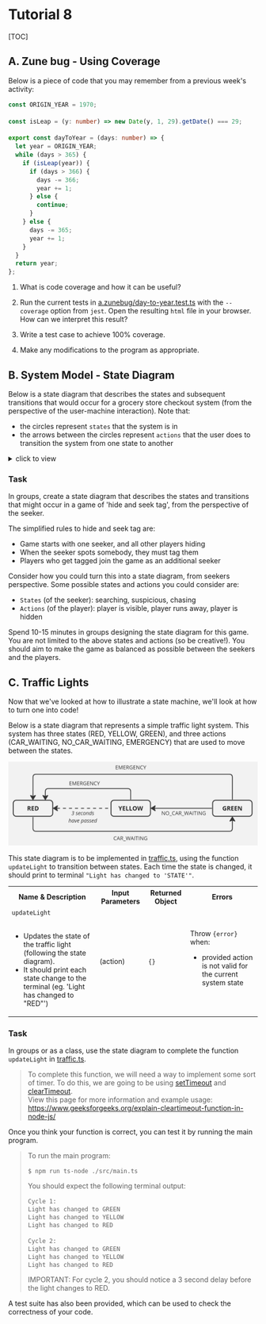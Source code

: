 # Tutorial 8

[TOC]

## A. Zune bug - Using Coverage

Below is a piece of code that you may remember from a previous week's activity:
```ts
const ORIGIN_YEAR = 1970;

const isLeap = (y: number) => new Date(y, 1, 29).getDate() === 29;

export const dayToYear = (days: number) => {
  let year = ORIGIN_YEAR;
  while (days > 365) {
    if (isLeap(year)) {
      if (days > 366) {
        days -= 366;
        year += 1;
      } else {
        continue;
      }
    } else {
      days -= 365;
      year += 1;
    }
  }
  return year;
};
```

1. What is code coverage and how it can be useful?

1. Run the current tests in [a.zunebug/day-to-year.test.ts](a.zunebug/day-to-year.test.ts) with the `--coverage` option from `jest`.
Open the resulting `html` file in your browser. How can we interpret this result?   

1. Write a test case to achieve 100% coverage.

1. Make any modifications to the program as appropriate.


## B. System Model - State Diagram

Below is a state diagram that describes the states and subsequent transitions that would occur for a grocery store checkout system (from the perspective of the user-machine interaction). Note that:
- the circles represent `states` that the system is in
- the arrows between the circles represent `actions` that the user does to transition the system from one state to another

<details close>
<summary>click to view</summary>

![](assets/state.png)
</details>

### Task
In groups, create a state diagram that describes the states and transitions that might occur in a game of 'hide and seek tag', from the perspective of the seeker.    

The simplified rules to hide and seek tag are:
- Game starts with one seeker, and all other players hiding
- When the seeker spots somebody, they must tag them
- Players who get tagged join the game as an additional seeker

Consider how you could turn this into a state diagram, from seekers perspective. Some possible states and actions you could consider are:
- `States` (of the seeker): searching, suspicious, chasing
- `Actions` (of the player): player is visible, player runs away, player is hidden

Spend 10-15 minutes in groups designing the state diagram for this game. You are not limited to the above states and actions (so be creative!). You should aim to make the game as balanced as possible between the seekers and the players.

## C. Traffic Lights

Now that we've looked at how to illustrate a state machine, we'll look at how to turn one into code!

Below is a state diagram that represents a simple traffic light system. This system has three states (RED, YELLOW, GREEN), and three actions (CAR_WAITING, NO_CAR_WAITING, EMERGENCY) that are used to move between the states.

![](assets/StateDiagram.png)

This state diagram is to be implemented in [traffic.ts](c.traffic/traffic.ts), using the function `updateLight` to transition between states. Each time the state is changed, it should print to terminal `"Light has changed to 'STATE'"`.

<table>
  <tr>
    <th>Name & Description</th>
    <th>Input Parameters</th>
    <th>Returned Object</th>
    <th>Errors</th>
  </tr>
  <tr>
    <td>
      <code>updateLight</code>
      <br/><br/>
      <ul>
      <li>Updates the state of the traffic light (following the state diagram).</li>
      <li>It should print each state change to the terminal (eg. 'Light has changed to "RED"') </li>
      </ul>
    </td>
    <td>
        (action)
    </td>
    <td>
        <code>{}</code>
    </td>
    <td>
        Throw <code>{error}</code> when:
        <ul>
          <li>provided action is not valid for the current system state</li>
        </ul>
    </td>
  </tr>
</table>

### Task
In groups or as a class, use the state diagram to complete the function `updateLight` in [traffic.ts](c.traffic/traffic.ts). 

> To complete this function, we will need a way to implement some sort of timer. To do this, we are going to be using [setTimeout](https://developer.mozilla.org/en-US/docs/Web/API/setTimeout) and [clearTimeout](https://developer.mozilla.org/en-US/docs/Web/API/clearTimeout).    
> View this page for more information and example usage: https://www.geeksforgeeks.org/explain-cleartimeout-function-in-node-js/

Once you think your function is correct, you can test it by running the main program.
  > To run the main program:
  > ```shell
  > $ npm run ts-node ./src/main.ts
  > ```
  >
  >
  > You should expect the following terminal output:
  > ```
  > Cycle 1:
  > Light has changed to GREEN
  > Light has changed to YELLOW
  > Light has changed to RED
  >
  > Cycle 2:
  > Light has changed to GREEN
  > Light has changed to YELLOW
  > Light has changed to RED
  > ```
  > IMPORTANT: For cycle 2, you should notice a 3 second delay before the light changes to RED. 

A test suite has also been provided, which can be used to check the correctness of your code.


